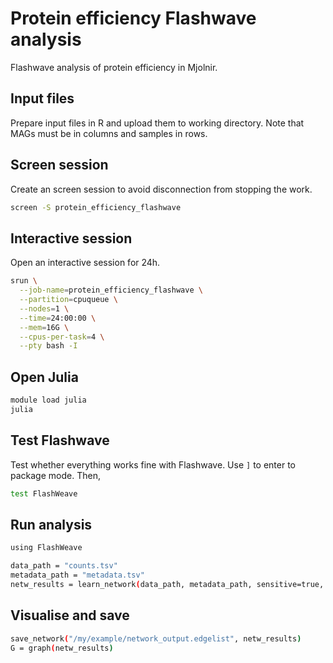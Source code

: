 # Protein efficiency Flashwave analysis

Flashwave analysis of protein efficiency in Mjolnir.

## Input files

Prepare input files in R and upload them to working directory. Note that MAGs must be in columns and samples in rows.

## Screen session

Create an screen session to avoid disconnection from stopping the work.

```sh
screen -S protein_efficiency_flashwave
```

## Interactive session

Open an interactive session for 24h.

```sh
srun \
  --job-name=protein_efficiency_flashwave \
  --partition=cpuqueue \
  --nodes=1 \
  --time=24:00:00 \
  --mem=16G \
  --cpus-per-task=4 \
  --pty bash -I
```

## Open Julia

```sh
module load julia
julia
```

## Test Flashwave

Test whether everything works fine with Flashwave. Use `]` to enter to package mode. Then,

```sh
test FlashWeave
```

## Run analysis

```sh
using FlashWeave

data_path = "counts.tsv"
metadata_path = "metadata.tsv"
netw_results = learn_network(data_path, metadata_path, sensitive=true, heterogeneous=false)
```

## Visualise and save

```sh
save_network("/my/example/network_output.edgelist", netw_results)
G = graph(netw_results)
```
